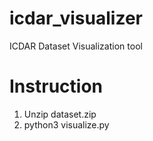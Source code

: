 # icdar_visualizer
ICDAR Dataset Visualization tool

# Instruction
1. Unzip dataset.zip
2. python3 visualize.py
